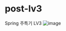 # post-lv3
Spring 주특기 LV3
![image](https://github.com/rkdgusdnr99/Spring_Lv5/assets/112935900/69a56dc9-3fe3-4c9d-a314-09dfaafe0959)
